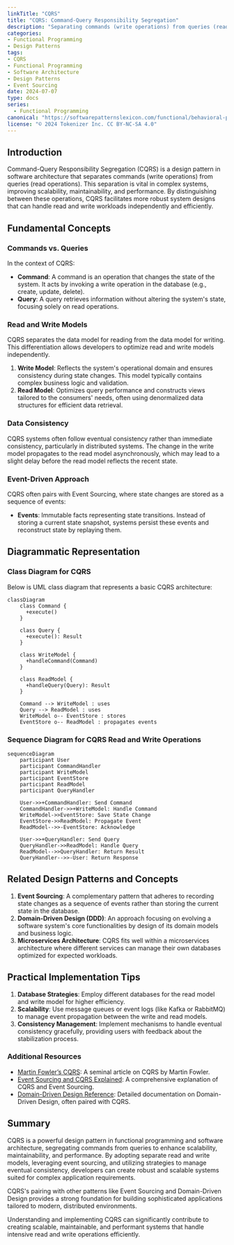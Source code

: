 ```yaml
---
linkTitle: "CQRS"
title: "CQRS: Command-Query Responsibility Segregation"
description: "Separating commands (write operations) from queries (read operations) in software architecture."
categories:
- Functional Programming
- Design Patterns
tags:
- CQRS
- Functional Programming
- Software Architecture
- Design Patterns
- Event Sourcing
date: 2024-07-07
type: docs
series:
  - Functional Programming
canonical: "https://softwarepatternslexicon.com/functional/behavioral-patterns/event-processing/cqrs-(command-query-responsibility-segregation)"
license: "© 2024 Tokenizer Inc. CC BY-NC-SA 4.0"
---
```



## Introduction

Command-Query Responsibility Segregation (CQRS) is a design pattern in software architecture that separates commands (write operations) from queries (read operations). This separation is vital in complex systems, improving scalability, maintainability, and performance. By distinguishing between these operations, CQRS facilitates more robust system designs that can handle read and write workloads independently and efficiently.

## Fundamental Concepts

### Commands vs. Queries

In the context of CQRS:

- **Command**: A command is an operation that changes the state of the system. It acts by invoking a write operation in the database (e.g., create, update, delete).
- **Query**: A query retrieves information without altering the system's state, focusing solely on read operations.

### Read and Write Models

CQRS separates the data model for reading from the data model for writing. This differentiation allows developers to optimize read and write models independently.

1. **Write Model**: Reflects the system's operational domain and ensures consistency during state changes. This model typically contains complex business logic and validation.
2. **Read Model**: Optimizes query performance and constructs views tailored to the consumers' needs, often using denormalized data structures for efficient data retrieval.

### Data Consistency

CQRS systems often follow eventual consistency rather than immediate consistency, particularly in distributed systems. The change in the write model propagates to the read model asynchronously, which may lead to a slight delay before the read model reflects the recent state.

### Event-Driven Approach

CQRS often pairs with Event Sourcing, where state changes are stored as a sequence of events:
- **Events**: Immutable facts representing state transitions. Instead of storing a current state snapshot, systems persist these events and reconstruct state by replaying them.

## Diagrammatic Representation

### Class Diagram for CQRS

Below is UML class diagram that represents a basic CQRS architecture:

```mermaid
classDiagram
    class Command {
      +execute()
    }

    class Query {
      +execute(): Result
    }

    class WriteModel {
      +handleCommand(Command)
    }

    class ReadModel {
      +handleQuery(Query): Result
    }
    
    Command --> WriteModel : uses
    Query --> ReadModel : uses
    WriteModel o-- EventStore : stores
    EventStore o-- ReadModel : propagates events
```

### Sequence Diagram for CQRS Read and Write Operations

```mermaid
sequenceDiagram
    participant User
    participant CommandHandler
    participant WriteModel
    participant EventStore
    participant ReadModel
    participant QueryHandler

    User->>+CommandHandler: Send Command
    CommandHandler->>+WriteModel: Handle Command
    WriteModel->>EventStore: Save State Change
    EventStore->>ReadModel: Propagate Event
    ReadModel-->>-EventStore: Acknowledge

    User->>+QueryHandler: Send Query
    QueryHandler->>ReadModel: Handle Query
    ReadModel-->>QueryHandler: Return Result
    QueryHandler-->>-User: Return Response
```

## Related Design Patterns and Concepts

1. **Event Sourcing**: A complementary pattern that adheres to recording state changes as a sequence of events rather than storing the current state in the database.
2. **Domain-Driven Design (DDD)**: An approach focusing on evolving a software system's core functionalities by design of its domain models and business logic.
3. **Microservices Architecture**: CQRS fits well within a microservices architecture where different services can manage their own databases optimized for expected workloads.

## Practical Implementation Tips

1. **Database Strategies**: Employ different databases for the read model and write model for higher efficiency.
2. **Scalability**: Use message queues or event logs (like Kafka or RabbitMQ) to manage event propagation between the write and read models.
3. **Consistency Management**: Implement mechanisms to handle eventual consistency gracefully, providing users with feedback about the stabilization process.

### Additional Resources

- [Martin Fowler’s CQRS](https://martinfowler.com/bliki/CQRS.html): A seminal article on CQRS by Martin Fowler.
- [Event Sourcing and CQRS Explained](https://eventstore.com/cqrs-and-event-sourcing/): A comprehensive explanation of CQRS and Event Sourcing.
- [Domain-Driven Design Reference](https://domainlanguage.com/ddd/reference/): Detailed documentation on Domain-Driven Design, often paired with CQRS.

## Summary

CQRS is a powerful design pattern in functional programming and software architecture, segregating commands from queries to enhance scalability, maintainability, and performance. By adopting separate read and write models, leveraging event sourcing, and utilizing strategies to manage eventual consistency, developers can create robust and scalable systems suited for complex application requirements.

CQRS's pairing with other patterns like Event Sourcing and Domain-Driven Design provides a strong foundation for building sophisticated applications tailored to modern, distributed environments.

Understanding and implementing CQRS can significantly contribute to creating scalable, maintainable, and performant systems that handle intensive read and write operations efficiently.
